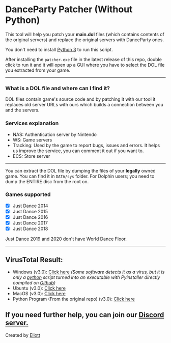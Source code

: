 # DanceParty Patcher (Without Python)

This tool will help you patch your **main.dol** files (which contains contents of the original servers) and replace the original servers with DanceParty ones.

You don't need to install [Python 3](https://www.python.org/downloads/ "Python 3") to run this script.

After installing the `patcher.exe` file in the latest release of this repo, double click to run it and it will open up a GUI where you have to select the DOL file you extracted from your game.

------------

### What is a DOL file and where can I find it?

DOL files contain game's source code and by patching it with our tool it replaces old server URLs with ours which builds a connection between you and the servers.

### Services explanation
- NAS: Authentication server by Nintendo
- WS: Game servers
- Tracking: Used by the game to report bugs, issues and errors. It helps us improve the service, you can comment it out if you want to.
- ECS: Store server

------------

You can extract the DOL file by dumping the files of your **legally** owned game. You can find it in `DATA/sys` folder.
For Dolphin users; you need to dump the ENTIRE disc from the root on.

### Games supported

- [X] Just Dance 2014
- [X] Just Dance 2015
- [X] Just Dance 2016
- [X] Just Dance 2017
- [X] Just Dance 2018

Just Dance 2019 and 2020 don't have World Dance Floor.

------------

## VirusTotal Result:

- Windows (v3.0): [Click here](https://www.virustotal.com/gui/file/5bae531a6946adfec071d267dc0637c43bb5f4bced4e6fd13c830a3f963b9239) *(Some software detects it as a virus, but it is only a [python](https://github.com/Exorcism0666/patcher-without-python/blob/main/patcher.py) script turned into an executable with Pyinstaller directly compiled on [Github](https://github.com/Exorcism0666/patcher-without-python/actions/runs/3974282791/jobs/6813457347))*
- Ubuntu (v3.0): [Click here](https://www.virustotal.com/gui/file/b7e1bff3059c14be8784d0e95ce57e58cdab51bf796c0789c606589a962f2bdd)
- MacOS (v3.0): [Click here](https://www.virustotal.com/gui/file/9219d48995054c2aa025b62e999722fa46d29c3f37da64bbb36e83f21489b1b2)
- Python Program (From the original repo) (v3.0): [Click here](https://www.virustotal.com/gui/file/6d04e0fdcecb62e7e10ccd1a052bb8714b923b6137a4f0740bc100aacb2fdd74)

If you need further help, you can join our [Discord server.](https://discord.gg/msKfjrqfCm)
----

Created by [Eliott](https://github.com/MZommer)
